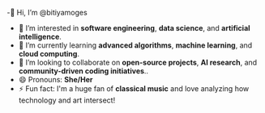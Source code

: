 -👋 Hi, I’m @bitiyamoges
- 👀 I’m interested in **software engineering**, **data science**, and **artificial intelligence**.
- 🌱 I’m currently learning **advanced algorithms**, **machine learning**, and **cloud computing**.
- 💞️ I’m looking to collaborate on **open-source projects**, **AI research**, and **community-driven coding initiatives**..
- 😄 Pronouns: **She/Her**
- ⚡ Fun fact: I'm a huge fan of **classical music** and love analyzing how technology and art intersect!

<!---
bitiyamoges/bitiyamoges is a ✨ special ✨ repository because its `README.md` (this file) appears on your GitHub profile.
You can click the Preview link to take a look at your changes.
--->

